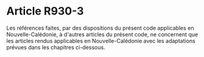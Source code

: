 # Article R930-3

Les références faites, par des dispositions du présent code applicables en Nouvelle-Calédonie, à d'autres articles du présent code, ne concernent que les articles rendus applicables en Nouvelle-Calédonie avec les adaptations prévues dans les chapitres ci-dessous.
